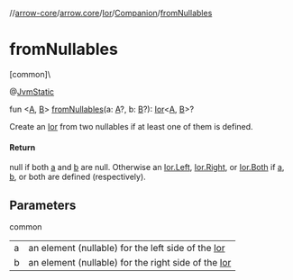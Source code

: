 //[arrow-core](../../../../index.md)/[arrow.core](../../index.md)/[Ior](../index.md)/[Companion](index.md)/[fromNullables](from-nullables.md)

# fromNullables

[common]\

@[JvmStatic](https://kotlinlang.org/api/latest/jvm/stdlib/kotlin.jvm/-jvm-static/index.html)

fun &lt;[A](from-nullables.md), [B](from-nullables.md)&gt; [fromNullables](from-nullables.md)(a: [A](from-nullables.md)?, b: [B](from-nullables.md)?): [Ior](../index.md)&lt;[A](from-nullables.md), [B](from-nullables.md)&gt;?

Create an [Ior](../index.md) from two nullables if at least one of them is defined.

#### Return

null if both [a](from-nullables.md) and [b](from-nullables.md) are null. Otherwise an [Ior.Left](../-left/index.md), [Ior.Right](../-right/index.md), or [Ior.Both](../-both/index.md) if [a](from-nullables.md), [b](from-nullables.md), or both are defined (respectively).

## Parameters

common

| | |
|---|---|
| a | an element (nullable) for the left side of the [Ior](../index.md) |
| b | an element (nullable) for the right side of the [Ior](../index.md) |
